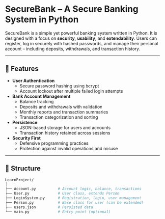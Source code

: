 # SecureBank – A Secure Banking System in Python

SecureBank is a simple yet powerful banking system written in Python. It is designed with a focus on **security**, **usability**, and **extendability**. Users can register, log in securely with hashed passwords, and manage their personal account – including deposits, withdrawals, and transaction history.

---

## 🔐 Features

- **User Authentication**
  - Secure password hashing using bcrypt
  - Account lockout after multiple failed login attempts
- **Bank Account Management**
  - Balance tracking
  - Deposits and withdrawals with validation
  - Monthly reports and transaction summaries
  - Transaction categorization and sorting
- **Persistence**
  - JSON-based storage for users and accounts
  - Transaction history retained across sessions
- **Security First**
  - Defensive programming practices
  - Protection against invalid operations and misuse

---

## 🧱 Structure

```bash
LearnProject/
│
├── Account.py          # Account logic, balance, transactions
├── User.py             # User class, extends Person
├── LoginSystem.py      # Registration, login, user management
├── Person.py           # Base class for user (can be extended)
├── users.json          # Persisted data
└── main.py             # Entry point (optional)
